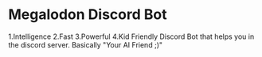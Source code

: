 # Megalodon Discord Bot
1.Intelligence
2.Fast
3.Powerful
4.Kid Friendly
Discord Bot that helps you in the discord server. Basically "Your AI Friend ;)"
